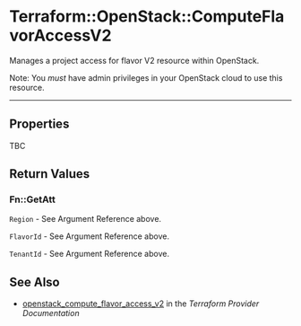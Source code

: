 # Terraform::OpenStack::ComputeFlavorAccessV2

Manages a project access for flavor V2 resource within OpenStack.

Note: You _must_ have admin privileges in your OpenStack cloud to use
this resource.

---

## Properties

TBC

## Return Values

### Fn::GetAtt

`Region` - See Argument Reference above.

`FlavorId` - See Argument Reference above.

`TenantId` - See Argument Reference above.

## See Also

* [openstack_compute_flavor_access_v2](https://www.terraform.io/docs/providers/openstack/r/compute_flavor_access_v2.html) in the _Terraform Provider Documentation_